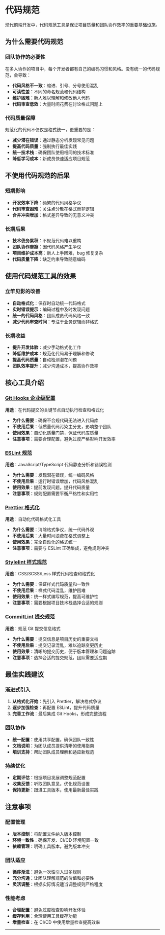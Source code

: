 # 代码规范

现代前端开发中，代码规范工具是保证项目质量和团队协作效率的重要基础设施。

## 为什么需要代码规范

### 团队协作的必要性

在多人协作的项目中，每个开发者都有自己的编码习惯和风格。没有统一的代码规范，会导致：

- **代码风格不一致**：缩进、引号、分号使用混乱
- **可读性差**：不同的命名规范和代码结构
- **维护困难**：新人难以理解和修改他人代码
- **代码审查低效**：大量时间花费在讨论格式问题上

### 代码质量保障

规范化的代码不仅仅是格式统一，更重要的是：

- **减少潜在错误**：通过静态分析发现常见问题
- **提高代码质量**：强制执行最佳实践
- **统一技术栈**：确保团队使用相同的技术标准
- **降低学习成本**：新成员快速适应项目规范

## 不使用代码规范的后果

### 短期影响

- **开发效率下降**：频繁的代码风格争议
- **代码审查困难**：关注点分散在格式而非逻辑
- **合并冲突增加**：格式差异导致的无意义冲突

### 长期后果

- **技术债务累积**：不规范代码难以重构
- **团队协作摩擦**：因代码风格产生争议
- **项目维护成本高**：新人上手困难，bug 修复复杂
- **代码质量下降**：缺乏约束导致随意编码

## 使用代码规范工具的效果

### 立竿见影的改善

- **自动格式化**：保存时自动统一代码格式
- **实时错误提示**：编码过程中及时发现问题
- **统一的代码风格**：团队成员代码风格一致
- **减少代码审查时间**：专注于业务逻辑而非格式

### 长期收益

- **提升开发体验**：减少手动格式化工作
- **降低维护成本**：规范化代码易于理解和修改
- **提高代码质量**：自动检测潜在问题
- **团队效率提升**：减少沟通成本，提高协作效率

## 核心工具介绍

### [Git Hooks 企业级配置](./git-hooks.md)

**用途**：在代码提交的关键节点自动执行检查和格式化

- **为什么需要**：确保不合规代码无法进入代码库
- **不使用后果**：低质量代码污染主分支，影响整个团队
- **使用效果**：自动化质量门禁，保证代码库质量
- **注意事项**：需要合理配置，避免过度严格影响开发效率

### [ESLint 规范](./eslint.md)

**用途**：JavaScript/TypeScript 代码静态分析和错误检测

- **为什么需要**：发现潜在错误，统一编码风格
- **不使用后果**：运行时错误增加，代码风格混乱
- **使用效果**：提前发现问题，提升代码质量
- **注意事项**：规则配置需要平衡严格性和实用性

### [Prettier 格式化](./prettier.md)

**用途**：自动化代码格式化工具

- **为什么需要**：消除格式争议，统一代码外观
- **不使用后果**：大量时间浪费在格式调整上
- **使用效果**：完全自动化的格式统一
- **注意事项**：需要与 ESLint 正确集成，避免规则冲突

### [Stylelint 样式规范](./stylelint.md)

**用途**：CSS/SCSS/Less 样式代码检查和格式化

- **为什么需要**：保证样式代码质量和一致性
- **不使用后果**：样式代码混乱，维护困难
- **使用效果**：统一样式编写规范，提高可维护性
- **注意事项**：需要根据项目技术栈选择合适的规则

### [CommitLint 提交规范](./commitlint.md)

**用途**：规范 Git 提交信息格式

- **为什么需要**：提交信息是项目历史的重要文档
- **不使用后果**：提交记录混乱，难以追踪变更历史
- **使用效果**：清晰的提交历史，便于版本管理和问题追踪
- **注意事项**：选择合适的提交规范，团队需要适应期

## 最佳实践建议

### 渐进式引入

1. **从格式化开始**：先引入 Prettier，解决格式争议
2. **逐步加强检查**：再配置 ESLint，提升代码质量
3. **完善工作流**：最后集成 Git Hooks，形成完整流程

### 团队协作

- **统一配置**：使用共享配置，确保团队一致性
- **文档说明**：为团队成员提供清晰的使用指南
- **培训支持**：帮助团队成员理解和适应新规范

### 持续优化

- **定期评估**：根据项目发展调整规范配置
- **收集反馈**：听取团队意见，优化规范设置
- **保持更新**：跟进工具版本，使用最新最佳实践

## 注意事项

### 配置管理

- **版本控制**：将配置文件纳入版本控制
- **环境一致性**：确保开发、CI/CD 环境配置一致
- **依赖管理**：明确工具版本，避免版本冲突

### 团队适应

- **循序渐进**：避免一次性引入过多规则
- **充分沟通**：让团队理解规范的价值和必要性
- **灵活调整**：根据实际情况适当调整规则严格程度

### 性能考虑

- **合理配置**：避免过度检查影响开发体验
- **缓存利用**：合理使用工具缓存功能
- **增量检查**：在 CI/CD 中使用增量检查提高效率

---
